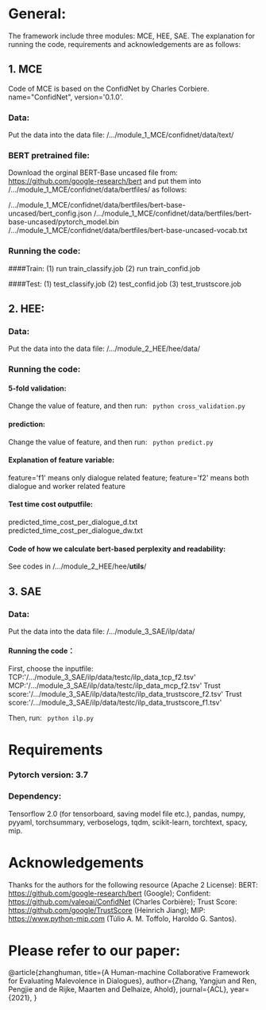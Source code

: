 # General:
The framework include three modules: MCE, HEE, SAE.
The explanation for running the code, requirements and acknowledgements are as follows:

## 1. MCE
Code of MCE is based on the ConfidNet by Charles Corbiere.
name="ConfidNet", version='0.1.0'.

### Data:
Put the data into the data file: /.../module_1_MCE/confidnet/data/text/

### BERT pretrained file:
Download the orginal BERT-Base uncased file from: https://github.com/google-research/bert
and put them into /.../module_1_MCE/confidnet/data/bertfiles/ as follows:

/.../module_1_MCE/confidnet/data/bertfiles/bert-base-uncased/bert_config.json
/.../module_1_MCE/confidnet/data/bertfiles/bert-base-uncased/pytorch_model.bin
/.../module_1_MCE/confidnet/data/bertfiles/bert-base-uncased-vocab.txt

### Running the code:
####Train:
(1) run train_classify.job
(2) run train_confid.job

####Test:
(1) test_classify.job
(2) test_confid.job
(3) test_trustscore.job



## 2. HEE:
### Data:
Put the data into the data file: /.../module_2_HEE/hee/data/

### Running the code:
#### 5-fold validation: 
Change the value of feature, and then run: ` python cross_validation.py` 

#### prediction:
Change the value of feature, and then run: ` python predict.py` 

#### Explanation of feature variable:
feature='f1' means only dialogue related feature;
feature='f2' means both dialogue and worker related feature

#### Test time cost outputfile:
predicted_time_cost_per_dialogue_d.txt
predicted_time_cost_per_dialogue_dw.txt

#### Code of how we calculate bert-based perplexity and readability:
See codes in /.../module_2_HEE/hee/__utils__/


## 3. SAE
### Data:
Put the data into the data file: /.../module_3_SAE/ilp/data/

#### Running the code：
First, choose the inputfile:
    TCP:'/.../module_3_SAE/ilp/data/testc/ilp_data_tcp_f2.tsv'
    MCP:'/.../module_3_SAE/ilp/data/testc/ilp_data_mcp_f2.tsv'
    Trust score:'/.../module_3_SAE/ilp/data/testc/ilp_data_trustscore_f2.tsv'
    Trust score:'/.../module_3_SAE/ilp/data/testc/ilp_data_trustscore_f1.tsv'

Then, run: 
    ` python ilp.py` 

# Requirements
### Pytorch version: 3.7
### Dependency:
Tensorflow 2.0 (for tensorboard, saving model file etc.),
pandas,
numpy,
pyyaml,
torchsummary,
verboselogs,
tqdm,
scikit-learn,
torchtext,
spacy,
mip.

# Acknowledgements
Thanks for the authors for the following resource (Apache 2 License):
BERT: https://github.com/google-research/bert (Google);
Confident: https://github.com/valeoai/ConfidNet (Charles Corbière);
Trust Score: https://github.com/google/TrustScore (Heinrich Jiang);
MIP: https://www.python-mip.com (Túlio A. M. Toffolo, Haroldo G. Santos).

# Please refer to our paper:
@article{zhanghuman,
  title={A Human-machine Collaborative Framework for Evaluating Malevolence in Dialogues},
  author={Zhang, Yangjun and Ren, Pengjie and de Rijke, Maarten and Delhaize, Ahold},
  journal={ACL},
  year={2021},
}



